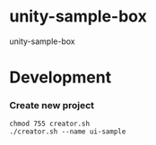 # unity-sample-box

unity-sample-box

# Development

### Create new project

```
chmod 755 creator.sh
./creator.sh --name ui-sample
```